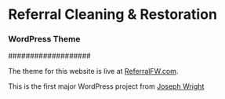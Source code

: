 # Referral Cleaning &amp; Restoration
### WordPress Theme
###################

The theme for this website is live at [ReferralFW.com](http://referralfw.com/).

This is the first major WordPress project from [Joseph Wright](http://www.codedwright.com)
